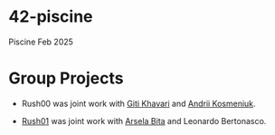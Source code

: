# 42-piscine
Piscine Feb 2025

# Group Projects

* Rush00 was joint work with [Giti Khavari][github_giti] and [Andrii Kosmeniuk][github_andrii].
* [Rush01] was joint work with [Arsela Bita][github_arsela] and Leonardo Bertonasco.
  
  [github_andrii]: https://github.com/Andrew13K
  [github_giti]: https://github.com/gkhavari
  [Rush01]: https://github.com/rciak/42-piscine/wiki/Rush-01
  [github_arsela]: https://github.com/arselabita
